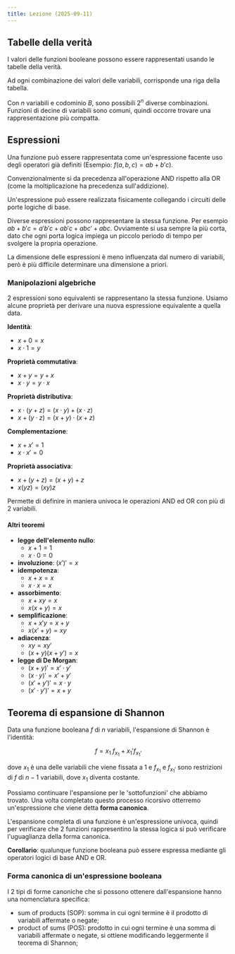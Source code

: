 ```yaml
---
title: Lezione (2025-09-11)
---
```


## Tabelle della verità

I valori delle funzioni booleane possono essere rappresentati usando le tabelle
della verità.

Ad ogni combinazione dei valori delle variabili, corrisponde una riga della
tabella.

Con $n$ variabili e codominio $B$, sono possibili $2^n$ diverse combinazioni.
Funzioni di decine di variabili sono comuni, quindi occorre trovare una
rappresentazione più compatta.

## Espressioni

Una funzione può essere rappresentata come un'espressione facente uso degli
operatori già definiti (Esempio: $f(a, b, c) = ab + b'c$).

Convenzionalmente si da precedenza all'operazione $\text{AND}$ rispetto alla
$\text{OR}$ (come la moltiplicazione ha precedenza sull'addizione).

Un'espressione può essere realizzata fisicamente collegando i circuiti delle
porte logiche di base.

Diverse espressioni possono rappresentare la stessa funzione. Per esempio
$ab + b'c = a'b'c + ab'c + abc' + abc$. Ovviamente si usa sempre la più corta,
dato che ogni porta logica impiega un piccolo periodo di tempo per svolgere la
propria operazione.

La dimensione delle espressioni è meno influenzata dal numero di variabili, però
è più difficile determinare una dimensione a priori.

### Manipolazioni algebriche

2 espressioni sono equivalenti se rappresentano la stessa funzione. Usiamo
alcune proprietà per derivare una nuova espressione equivalente a quella data.

**Identità**:

- $x + 0 = x$
- $x \cdot 1 = y$

**Proprietà commutativa**:

- $x + y = y + x$
- $x \cdot y = y \cdot x$

**Proprietà distributiva**:

- $x \cdot (y + z) = (x \cdot y) + (x \cdot z)$
- $x + (y \cdot z) = (x + y) \cdot (x + z)$

**Complementazione**:

- $x + x' = 1$
- $x \cdot x' = 0$

**Proprietà associativa**:

- $x + (y + z) = (x + y) + z$
- $x (y z) = (x y) z$

Permette di definire in maniera univoca le operazioni $\text{AND}$ ed
$\text{OR}$ con più di 2 variabili.

#### Altri teoremi

- **legge dell'elemento nullo**:
  - $x + 1 = 1$
  - $x \cdot 0 = 0$
- **involuzione**: $(x')' = x$
- **idempotenza**:
  - $x + x = x$
  - $x \cdot x = x$
- **assorbimento**:
  - $x + xy = x$
  - $x (x + y) = x$
- **semplificazione**:
  - $x + x'y = x + y$
  - $x (x' + y) = xy$
- **adiacenza**:
  - $xy = xy'$
  - $(x + y) (x + y') = x$
- **legge di De Morgan**:
  - $(x + y)' = x' \cdot y'$
  - $(x \cdot y)' = x' + y'$
  - $(x' + y')' = x \cdot y$
  - $(x' \cdot y')' = x + y$

## Teorema di espansione di Shannon

Data una funzione booleana $f$ di $n$ variabili, l'espansione di Shannon è
l'identità:

$$
f = x_1\ f_{x_1} + x_1' f_{x_1'}
$$

dove $x_1$ è una delle variabili che viene fissata a $1$ e $f_{x_1}$ e
$f_{x_1'}$ sono restrizioni di $f$ di $n - 1$ variabili, dove $x_1$ diventa
costante.

Possiamo continuare l'espansione per le 'sottofunzioni' che abbiamo trovato. Una
volta completato questo processo ricorsivo otterremo un'espressione che viene
detta **forma canonica**.

L'espansione completa di una funzione è un'espressione univoca, quindi per
verificare che 2 funzioni rappresentino la stessa logica si può verificare
l'uguaglianza della forma canonica.

**Corollario**: qualunque funzione booleana può essere espressa mediante gli
operatori logici di base $\text{AND}$ e $\text{OR}$.

### Forma canonica di un'espressione booleana

I 2 tipi di forme canoniche che si possono ottenere dall'espansione hanno una
nomenclatura specifica:

- sum of products (SOP): somma in cui ogni termine è il prodotto di variabili
  affermate o negate;
- product of sums (POS): prodotto in cui ogni termine è una somma di variabili
  affermate o negate, si ottiene modificando leggermente il teorema di Shannon;
